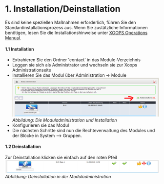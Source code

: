 # 1. Installation/Deinstallation

Es sind keine speziellen Maßnahmen erforderlich, führen Sie den Standardinstallationsprozess aus.
Wenn Sie zustätzliche Informationen benötigen, lesen Sie die Installationshinweise unter [XOOPS Operations Manual](http://goo.gl/adT2i).

#### 1.1 Installation
* Extrahieren Sie den Ordner 'contact' in das Module-Verzeichnis
* Loggen sie sich als Administrator und wechseln sie zur Xoops Administrationseite
* Installieren Sie das Modul über Administration -> Module
![Installation](../assets/1_install.PNG)
*Abbildung: Die Moduladministration und Installation*
* Konfigurieren sie das Modul 
* Die nächsten Schritte sind nun die Rechteverwaltung des Modules und der Blöcke in System --> Gruppen.

#### 1.2 Deinstallation
Zur Deinstallation klicken sie einfach auf den roten Pfeil
![Deinstallation](../assets/1_uninstall.PNG)
*Abbildung: Deinstallation in der Moduladministration*
